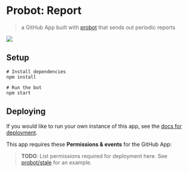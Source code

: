# Probot: Report

> a GitHub App built with [probot](https://github.com/probot/probot) that sends out periodic reports

![](https://user-images.githubusercontent.com/1433023/32178159-57580bd0-bd8c-11e7-9dfd-995ff69d446b.png)

## Setup

```
# Install dependencies
npm install

# Run the bot
npm start
```

## Deploying

If you would like to run your own instance of this app, see the [docs for deployment](https://probot.github.io/docs/deployment/).

This app requires these **Permissions & events** for the GitHub App:

> **TODO**: List permissions required for deployment here. See [probot/stale](https://github.com/probot/stale/blob/master/docs/deploy.md) for an example.
